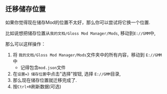 ## 迁移储存位置

如果你觉得现在储存Mod的位置不太好，那么你可以尝试将它换一个位置.

比如说想把储存位置从`我的文档/Gloss Mod Manager/Mods`, 移动到`E://GMM`中, 

那么可以这样操作：
1. 将 `我的文档/Gloss Mod Manager/Mods`文件夹中的所有内容，移动到 `E://GMM` 中
   - 记得包含`mod.json`文件
2. 在`设置=》储存位置`中点击"选择"按钮, 选择 `E://GMM`目录, 
3. 那么现在储存位置就迁移完成了.
4. 按`Ctrl+R`刷新数据(可选)
